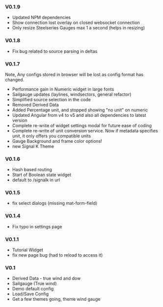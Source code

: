

### V0.1.9
* Updated NPM dependencies
* Show connection lost overlay on closed websocket connection
* Only resize Steelseries Gauges max 1 a second (helps in resizing)

### V0.1.8
* Fix bug related to source parsing in deltas

### V0.1.7
Note, Any configs stored in browser will be lost as config format has changed.
* Performance gain in Numeric widget in large fonts
* Sailgauge updates (laylines, windsectors, general refactor)
* Simplified source selection in the code
* Removed Derived Data
* Added Percentage unit, and stopped showing "no unit" on numeric
* Updated Angular from v4 to v5 and also all dependencies to latest version
* Complete re-write of widget settings modal for future ease of coding
* Complete re-write of unit conversion service. Now if metadata specifies unit, it only offers you compatible units
* Gauge Background and frame color options!
* new Signal K Theme

### V0.1.6
* Hash based routing
* Start of Boolean state widget
* default to /signalk in url

### V0.1.5
* fix select dialogs (missing mat-form-field)

### V0.1.4
* Fix typo in settings page

### V0.1.1
* Tutorial Widget
* fix new page bug (had to reload to access it)

### V0.1
* Derived Data - true wind and dow
* Sailgauge (True wind)
* Demo default config
* Load/Save Config
* Get a few themes going, theme wind gauge